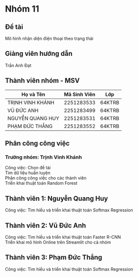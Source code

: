 # Nhóm 11

## Đề tài
Mô hình nhận diện điện thoại theo trạng thái

## Giảng viên hướng dẫn
Trần Anh Đạt

## Thành viên nhóm - MSV

| Họ và Tên          | Mã Sinh Viên | Lớp         |
|---------------------|--------------|------------|
| TRỊNH VINH KHÁNH    | 2251283533   | 64KTRB     |
| VŨ ĐỨC ANH          | 2251283499   | 64KTRB     |
| NGUYỄN QUANG HUY    | 2251283531   | 64KTRB     |
| PHẠM ĐỨC THẮNG      | 2251283552   | 64KTRB     |


## Phân công công việc

### Trưởng nhóm: Trịnh Vinh Khánh
Công việc:
 Chọn đề tài  
 Tìm dữ liệu huấn luyện  
 Phân công công việc cho các thành viên  
 Triển khai thuật toán Random Forest

## Thành viên 1: Nguyễn Quang Huy
Công việc:
 Tìm hiểu và triển khai thuật toán Softmax Regression

## Thành viên 2: Vũ Đức Anh
Công việc:
 Tìm hiểu và triển khai thuật toán Faster R-CNN  
 Triển khai mô hình Online trên Streamlit cho cả nhóm

## Thành viên 3: Phạm Đức Thắng
Công việc:
 Tìm hiểu và triển khai thuật toán Softmax Regression
